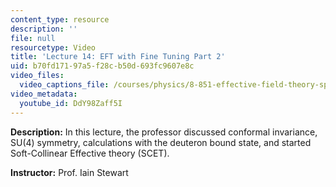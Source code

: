 ```yaml
---
content_type: resource
description: ''
file: null
resourcetype: Video
title: 'Lecture 14: EFT with Fine Tuning Part 2'
uid: b70fd171-97a5-f28c-b50d-693fc9607e8c
video_files:
  video_captions_file: /courses/physics/8-851-effective-field-theory-spring-2013/video-lectures/lecture-14-eft-with-fine-tuning-part-2/DdY98Zaff5I.vtt
video_metadata:
  youtube_id: DdY98Zaff5I
---
```


**Description:** In this lecture, the professor discussed conformal invariance, SU(4) symmetry, calculations with the deuteron bound state, and started Soft-Collinear Effective theory (SCET).

**Instructor:** Prof. Iain Stewart